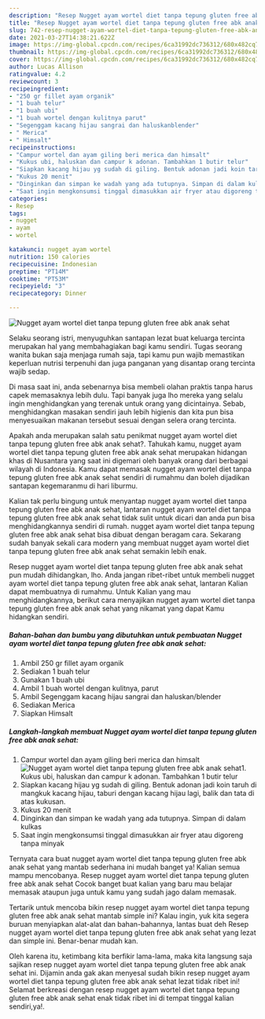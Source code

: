 ```yaml
---
description: "Resep Nugget ayam wortel diet tanpa tepung gluten free abk anak sehat yang enak dan Mudah Dibuat"
title: "Resep Nugget ayam wortel diet tanpa tepung gluten free abk anak sehat yang enak dan Mudah Dibuat"
slug: 742-resep-nugget-ayam-wortel-diet-tanpa-tepung-gluten-free-abk-anak-sehat-yang-enak-dan-mudah-dibuat
date: 2021-03-27T14:38:21.622Z
image: https://img-global.cpcdn.com/recipes/6ca31992dc736312/680x482cq70/nugget-ayam-wortel-diet-tanpa-tepung-gluten-free-abk-anak-sehat-foto-resep-utama.jpg
thumbnail: https://img-global.cpcdn.com/recipes/6ca31992dc736312/680x482cq70/nugget-ayam-wortel-diet-tanpa-tepung-gluten-free-abk-anak-sehat-foto-resep-utama.jpg
cover: https://img-global.cpcdn.com/recipes/6ca31992dc736312/680x482cq70/nugget-ayam-wortel-diet-tanpa-tepung-gluten-free-abk-anak-sehat-foto-resep-utama.jpg
author: Lucas Allison
ratingvalue: 4.2
reviewcount: 3
recipeingredient:
- "250 gr fillet ayam organik"
- "1 buah telur"
- "1 buah ubi"
- "1 buah wortel dengan kulitnya parut"
- "Segenggam kacang hijau sangrai dan haluskanblender"
- " Merica"
- " Himsalt"
recipeinstructions:
- "Campur wortel dan ayam giling beri merica dan himsalt"
- "Kukus ubi, haluskan dan campur k adonan. Tambahkan 1 butir telur"
- "Siapkan kacang hijau yg sudah di giling. Bentuk adonan jadi koin taruh di mangkuk kacang hijau, taburi dengan kacang hijau lagi, balik dan tata di atas kukusan."
- "Kukus 20 menit"
- "Dinginkan dan simpan ke wadah yang ada tutupnya. Simpan di dalam kulkas"
- "Saat ingin mengkonsumsi tinggal dimasukkan air fryer atau digoreng tanpa minyak"
categories:
- Resep
tags:
- nugget
- ayam
- wortel

katakunci: nugget ayam wortel 
nutrition: 150 calories
recipecuisine: Indonesian
preptime: "PT14M"
cooktime: "PT53M"
recipeyield: "3"
recipecategory: Dinner

---
```



![Nugget ayam wortel diet tanpa tepung gluten free abk anak sehat](https://img-global.cpcdn.com/recipes/6ca31992dc736312/680x482cq70/nugget-ayam-wortel-diet-tanpa-tepung-gluten-free-abk-anak-sehat-foto-resep-utama.jpg)

Selaku seorang istri, menyuguhkan santapan lezat buat keluarga tercinta merupakan hal yang membahagiakan bagi kamu sendiri. Tugas seorang  wanita bukan saja menjaga rumah saja, tapi kamu pun wajib memastikan keperluan nutrisi terpenuhi dan juga panganan yang disantap orang tercinta wajib sedap.

Di masa  saat ini, anda sebenarnya bisa membeli olahan praktis tanpa harus capek memasaknya lebih dulu. Tapi banyak juga lho mereka yang selalu ingin menghidangkan yang terenak untuk orang yang dicintainya. Sebab, menghidangkan masakan sendiri jauh lebih higienis dan kita pun bisa menyesuaikan makanan tersebut sesuai dengan selera orang tercinta. 



Apakah anda merupakan salah satu penikmat nugget ayam wortel diet tanpa tepung gluten free abk anak sehat?. Tahukah kamu, nugget ayam wortel diet tanpa tepung gluten free abk anak sehat merupakan hidangan khas di Nusantara yang saat ini digemari oleh banyak orang dari berbagai wilayah di Indonesia. Kamu dapat memasak nugget ayam wortel diet tanpa tepung gluten free abk anak sehat sendiri di rumahmu dan boleh dijadikan santapan kegemaranmu di hari liburmu.

Kalian tak perlu bingung untuk menyantap nugget ayam wortel diet tanpa tepung gluten free abk anak sehat, lantaran nugget ayam wortel diet tanpa tepung gluten free abk anak sehat tidak sulit untuk dicari dan anda pun bisa menghidangkannya sendiri di rumah. nugget ayam wortel diet tanpa tepung gluten free abk anak sehat bisa dibuat dengan beragam cara. Sekarang sudah banyak sekali cara modern yang membuat nugget ayam wortel diet tanpa tepung gluten free abk anak sehat semakin lebih enak.

Resep nugget ayam wortel diet tanpa tepung gluten free abk anak sehat pun mudah dihidangkan, lho. Anda jangan ribet-ribet untuk membeli nugget ayam wortel diet tanpa tepung gluten free abk anak sehat, lantaran Kalian dapat membuatnya di rumahmu. Untuk Kalian yang mau menghidangkannya, berikut cara menyajikan nugget ayam wortel diet tanpa tepung gluten free abk anak sehat yang nikamat yang dapat Kamu hidangkan sendiri.

<!--inarticleads1-->

##### Bahan-bahan dan bumbu yang dibutuhkan untuk pembuatan Nugget ayam wortel diet tanpa tepung gluten free abk anak sehat:

1. Ambil 250 gr fillet ayam organik
1. Sediakan 1 buah telur
1. Gunakan 1 buah ubi
1. Ambil 1 buah wortel dengan kulitnya, parut
1. Ambil Segenggam kacang hijau sangrai dan haluskan/blender
1. Sediakan  Merica
1. Siapkan  Himsalt




<!--inarticleads2-->

##### Langkah-langkah membuat Nugget ayam wortel diet tanpa tepung gluten free abk anak sehat:

1. Campur wortel dan ayam giling beri merica dan himsalt
<img src="https://img-global.cpcdn.com/steps/07ce1751022fd63f/160x128cq70/nugget-ayam-wortel-diet-tanpa-tepung-gluten-free-abk-anak-sehat-langkah-memasak-1-foto.jpg" alt="Nugget ayam wortel diet tanpa tepung gluten free abk anak sehat">1. Kukus ubi, haluskan dan campur k adonan. Tambahkan 1 butir telur
1. Siapkan kacang hijau yg sudah di giling. Bentuk adonan jadi koin taruh di mangkuk kacang hijau, taburi dengan kacang hijau lagi, balik dan tata di atas kukusan.
1. Kukus 20 menit
1. Dinginkan dan simpan ke wadah yang ada tutupnya. Simpan di dalam kulkas
1. Saat ingin mengkonsumsi tinggal dimasukkan air fryer atau digoreng tanpa minyak




Ternyata cara buat nugget ayam wortel diet tanpa tepung gluten free abk anak sehat yang mantab sederhana ini mudah banget ya! Kalian semua mampu mencobanya. Resep nugget ayam wortel diet tanpa tepung gluten free abk anak sehat Cocok banget buat kalian yang baru mau belajar memasak ataupun juga untuk kamu yang sudah jago dalam memasak.

Tertarik untuk mencoba bikin resep nugget ayam wortel diet tanpa tepung gluten free abk anak sehat mantab simple ini? Kalau ingin, yuk kita segera buruan menyiapkan alat-alat dan bahan-bahannya, lantas buat deh Resep nugget ayam wortel diet tanpa tepung gluten free abk anak sehat yang lezat dan simple ini. Benar-benar mudah kan. 

Oleh karena itu, ketimbang kita berfikir lama-lama, maka kita langsung saja sajikan resep nugget ayam wortel diet tanpa tepung gluten free abk anak sehat ini. Dijamin anda gak akan menyesal sudah bikin resep nugget ayam wortel diet tanpa tepung gluten free abk anak sehat lezat tidak ribet ini! Selamat berkreasi dengan resep nugget ayam wortel diet tanpa tepung gluten free abk anak sehat enak tidak ribet ini di tempat tinggal kalian sendiri,ya!.

